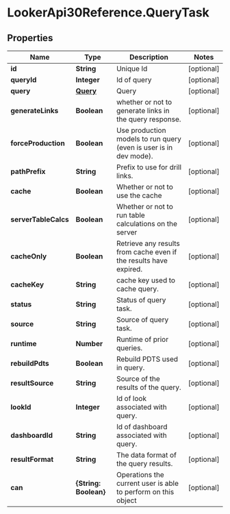 # LookerApi30Reference.QueryTask

## Properties
Name | Type | Description | Notes
------------ | ------------- | ------------- | -------------
**id** | **String** | Unique Id | [optional] 
**queryId** | **Integer** | Id of query | [optional] 
**query** | [**Query**](Query.md) | Query | [optional] 
**generateLinks** | **Boolean** | whether or not to generate links in the query response. | [optional] 
**forceProduction** | **Boolean** | Use production models to run query (even is user is in dev mode). | [optional] 
**pathPrefix** | **String** | Prefix to use for drill links. | [optional] 
**cache** | **Boolean** | Whether or not to use the cache | [optional] 
**serverTableCalcs** | **Boolean** | Whether or not to run table calculations on the server | [optional] 
**cacheOnly** | **Boolean** | Retrieve any results from cache even if the results have expired. | [optional] 
**cacheKey** | **String** | cache key used to cache query. | [optional] 
**status** | **String** | Status of query task. | [optional] 
**source** | **String** | Source of query task. | [optional] 
**runtime** | **Number** | Runtime of prior queries. | [optional] 
**rebuildPdts** | **Boolean** | Rebuild PDTS used in query. | [optional] 
**resultSource** | **String** | Source of the results of the query. | [optional] 
**lookId** | **Integer** | Id of look associated with query. | [optional] 
**dashboardId** | **String** | Id of dashboard associated with query. | [optional] 
**resultFormat** | **String** | The data format of the query results. | [optional] 
**can** | **{String: Boolean}** | Operations the current user is able to perform on this object | [optional] 


